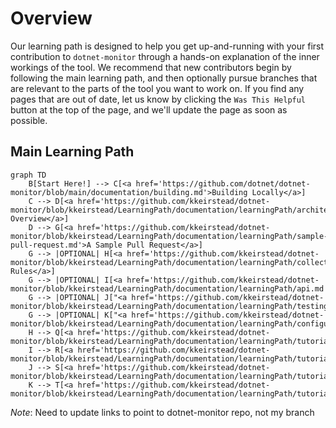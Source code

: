 
# Overview

Our learning path is designed to help you get up-and-running with your first contribution to `dotnet-monitor` through a hands-on explanation of the inner workings of the tool. We recommend that new contributors begin by following the main learning path, and then optionally pursue branches that are relevant to the parts of the tool you want to work on. If you find any pages that are out of date, let us know by clicking the `Was This Helpful` button at the top of the page, and we'll update the page as soon as possible.

## Main Learning Path

```mermaid
graph TD
    B[Start Here!] --> C[<a href='https://github.com/dotnet/dotnet-monitor/blob/main/documentation/building.md'>Building Locally</a>]
    C --> D[<a href='https://github.com/kkeirstead/dotnet-monitor/blob/kkeirstead/LearningPath/documentation/learningPath/architecture.md'>Architecture Overview</a>]
    D --> G[<a href='https://github.com/kkeirstead/dotnet-monitor/blob/kkeirstead/LearningPath/documentation/learningPath/sample-pull-request.md'>A Sample Pull Request</a>]
    G --> |OPTIONAL| H[<a href='https://github.com/kkeirstead/dotnet-monitor/blob/kkeirstead/LearningPath/documentation/learningPath/collectionrules.md'>Collection Rules</a>]
    G --> |OPTIONAL| I[<a href='https://github.com/kkeirstead/dotnet-monitor/blob/kkeirstead/LearningPath/documentation/learningPath/api.md'>API</a>]
    G --> |OPTIONAL| J["<a href='https://github.com/kkeirstead/dotnet-monitor/blob/kkeirstead/LearningPath/documentation/learningPath/testing.md'>Testing</a>"]
    G --> |OPTIONAL| K["<a href='https://github.com/kkeirstead/dotnet-monitor/blob/kkeirstead/LearningPath/documentation/learningPath/configuration.md'>Configuration</a>"]
    H --> Q[<a href='https://github.com/kkeirstead/dotnet-monitor/blob/kkeirstead/LearningPath/documentation/learningPath/tutorials/api.md'>Tutorial</a>]
    I --> R[<a href='https://github.com/kkeirstead/dotnet-monitor/blob/kkeirstead/LearningPath/documentation/learningPath/tutorials/api.md'>Tutorial</a>]
    J --> S[<a href='https://github.com/kkeirstead/dotnet-monitor/blob/kkeirstead/LearningPath/documentation/learningPath/tutorials/api.md'>Tutorial</a>]
    K --> T[<a href='https://github.com/kkeirstead/dotnet-monitor/blob/kkeirstead/LearningPath/documentation/learningPath/tutorials/api.md'>Tutorial</a>]
```

*Note*: Need to update links to point to dotnet-monitor repo, not my branch
